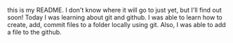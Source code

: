 this is my README. I don't know where it will go to just yet, but I'll find out soon!
Today I was learning about git and github. I was able to learn how to create, add, commit files to a folder locally using git. Also, I was able to add a file to the github. 
